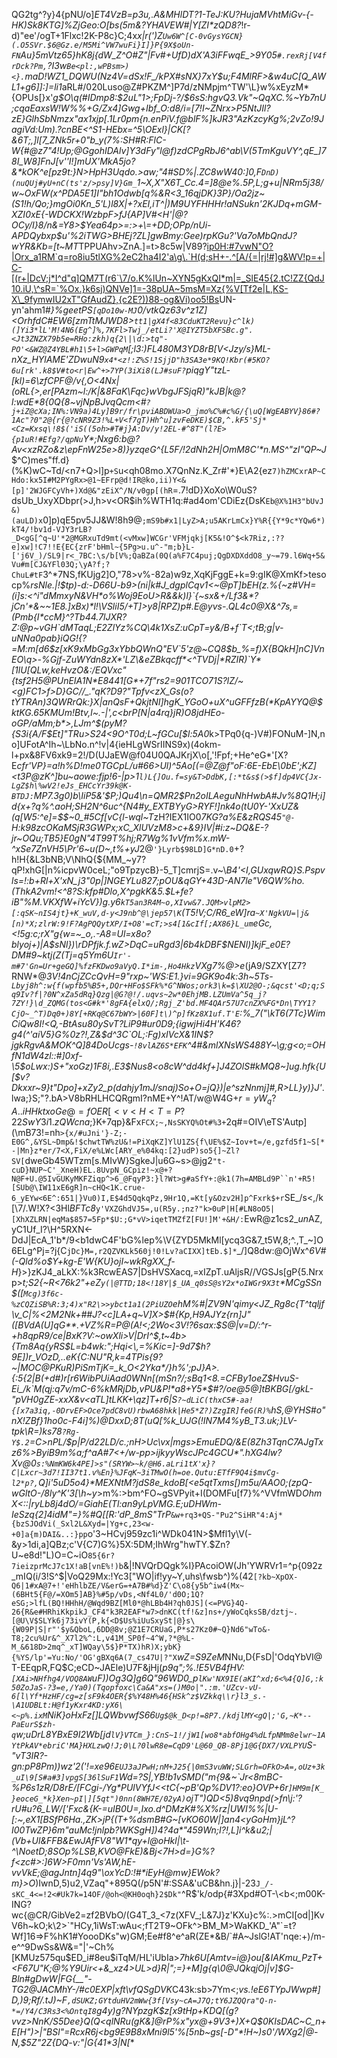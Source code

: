 QG2tg^?y}4{pNU/o]_ET4VzB=p3u,.A&MHlDT?1-TeJ:KU?HujaMVhtMiGv-{-HK)Sk8KTG]%ZjGeo:O[bs(5m&?YHAVEW#|Y[ZI*zQD8?_!r-d)"ee'/ogT+1Flxc!2K-P8c}C;4x*x|r(')Z`Uw6W^[C-0vGysYGCN}(.O5SVr.$6@Gz.e/M5Mi^VW7wuFi}I]}P{9X$oUn-FN`Au}5mVtz65}hK8j{dW_Z^O#Z"|Fv#+UfD)dX'A3iFFwqE_>9Y05`#.rexRj[V4frDck?Pm,`?I3w`Be<pl:,wPBsm>)<}.`maD!WZ1_DQWU(Nz4V=dSx!F_/kPX#sNX}7xY$u;F4MlRF>&w4uC[Q_AWL1+g6]]:]=li1*aRL#/020Luso@Z#PKZM^]P7d/zNMpjm^TW'\L}w%xEyzM*{OPUs[}x'*_g$O\q(#IDmp8:$2uL"1>;FpDj-?/$6sS:hgvQ3.Vk"~QqXC.%~Yb7nU;cqaEaxsW!W%%+G/Zx4]Gwg+Ibf_O:d8/i=_[7!I~ZNrx>P5NtJIl?zE}GlhSbNmzx"ax1xjp[.1Lr0pm{n.enPiV.f@blF%]kJR3"AzKzcyKg%;2vZo!9JagiVd:Um).?cnBE<^S1-HEbx=^5\OExl}|CK[?&6T;,]l[7_ZNk5r+0"b_y(7%:SH#R:FlC-W{#\@z7"4!Up;@GgohIDAlv]Y3dFy"l@f)zdCPgRbJ6^ab\V(5TmKguVY^,qE_]78I_W8]FnJ[v''I!\]mUX'MkA5jo?&*kOK^e[pz9t:}N>HpH3Uqdo.>aw;"4#SD%|.ZC8wW40:]0,F`DnD)(nuQUj#yU+nC(ts'z/>psy]V}Gm_`1~X,X"X6T_Cc.4=]8@e%.5P,L;g+u|NRm5j38/w~OxFW(x^PDA5E1]I"bh1Odwb[q%&R<3_16qjDK}3P}/Oa2jz~(S1!h/Qo;}mgOi0Kn_5'L)l8X|+?xEI,iT^|)M9UYFHHHr!aNSukn'2KJDq+mGM-XZI0xE{-WDCKX!WzbpF>fJ{AP]V#<H'|@?OCy/I}8/n&=Y8>$Yea64p>=:>+\=+DD;OPp/nUi-APDQybxp$u'%2iTWG>BHEj?ZL]gwBmy:Gee)rpKGu?'Va7oMbQndJ?wYR&Kb=[t~MT*TPPUAhv>ZnA.]=t>8c5w|V89?<ip0H:#7vwN"O?|Orx_a1RM`q=ro8iu5tlXG%2eC2ha4I2'a\g\.`H(d;sH+-.^[A/{=|rj!#]g&WV!p=+|C-[(r+|DcV;j*I^d"q]QM7T(r6`\7/o.K%lUn~XYN5gKxQI*m|=_SlE45{2.tC!ZZ{QdJ10.iU,\^sR=`%Ox.}k6sj)QNVe]1=-38pUA~5msM=Xz{%V[Tf2e|L,KS-X\_9fymwIU2xT"GfAudZ},{c2E?))88-og&Vi)oo5!Bs>UN-yn'ahm1#_}%geetPS`[qDo10w-MJ`0/vtkQz63v^z1Z]<OrhfdC#EW6[zmTtMJWD8>`tt1|gX4f<83CduKT2Revu}c^lk)(]Yi3*lL'M!4N6(Eg^]%,7KFl>Twj_/etLi?'X@IYZT5bXFSBc.g".<Jt3ZNZX79b5e=RHo:zkh)q{2\|\d:>tq"-PO'<&WZ@Z4YBL#h1\5+l>GWPqM`[;l3:$)FL4$80M3YD8rB[V<Jzy/s}ML-nXz_HYlAME'ZDwuN9`x4*<z!:Z%S!1SjjD"h3SA3e*9KQ!Kbr(#5KO?6u[rk'.k8$V#to<r|Ew^+>7YP(3iXi8(LJ#suF?`piqgY"t$zL$-[kl)=6\zfCPF@/v{,O<4Nx|(oRL{>,er[PAzm~l:/K|&8FaK\Fqc}wVbgJFSjqR)"kJB|k@?l:wdE*8{0Q{8~vjNpBJvqQcm<#`?j+iZ@cXa;IN%:VN9a)4Ly]B9r/fr\pviABDWUa>O_jmo%C%#c%G/{\uQ[WgEABYV}86#?1Ac"?0"2@{r{@?cNR9Z3!%L+V<f7gT)Hh^u]zvFeDKE)$CB,^.kF5'Sj*<Cz=Kxsq\!8$('iS((5oh>#T#j}A:Dv/y!2EL-#^8T"(l?E>{p1uR!#Efg?/qpNu`Y*;Nxg6:b@?Av<xzRZo&z\epFnW25e>8)}yzqeG^{L5F/!2dNh2H|OmM8C'*n.MS^"zI"QP~J_$^C)mes"ff.d}(%K)wC~Td/<n7+Q>l]p`+S`u<qh08mo.X7QnNz.K_Zr#'*}E\A2{ez`7)hZMCxrAP~CHdo:kx5I#M2PYgRx>@1~EFrp@d!IR@ko,ii)Y<&[p]'2WJGFCyVh+)Xd@&"zEiX^/N/v0gp[(hR`=.7!dD}XoXo\W0uS?dsUb_UxyXDbpr(>J,h>v<OR$ih%WTH1q:#ad4om'CDiEz{DsK`Eb@X%1H3"bUvJ&)(auLD)x`0]p)qE5pv5JJ&W!8h9@`;mS9b#x1|LyZ>A;u5AKrLmCx}Y%R{{Y*9c*YQw6*)kT4/!bv1d-VJY3rLB?_D<gG[^q~U'*2@MGRxuTd9mt(<vMxw]WCGr'VFMjqkj[K5&!O^$<k7Riz,:??e]xw]!C7!!E{EC{zrF'bHml~{5Pg>u.u^-"m;b}L-['j6V_)/SL9|r<_7BC:\s/b[V%;QaBZa(0Q(a%F7C4puj;QgDXDXddO8_y~=79.l6Wq+5&Vu#m[CJ&YFl03Q;\yA?f;?ChuL#tF`3^*7NS,fKUjg2]O,"78>v%-82a)w9z,XqKjFggE+k=9:gIK@XmKf>tesocp%*rsNle.|!$tp)-d:-D66U-b9>(ni|k#J_dgplCqv1<~@pT]bEH(z.%{~z#VH=(i]s:<^i"dMmxyN&VH*o%Woj9EoU>R&&k)l}`{~sx&+/Lf3&*?jCn'*&~~1E8.]xBx)*l!\VSliI5/+T]>y8|RPZ)p#.E@yvs-.QL4c0@X&^7s,=(Pmb{I*ccM}^?Tb44.7lJXR?Z:@p~vGH`dMTaqL;E2ZlYz%CQ\4k1XsZ:uCpT=y&/B+f`T<;tB;g|v-uNNa0pab}iQG!{?=M:m[d6$z[xK9xMbGg3xYbbQWnQ"EV`5'z@~CQ8$b_%=f)X{BQkH]nC]VnEO\q>-%Gjf-ZuWYdn8zX*'LZ\&eZBkqcff*<^TVDj|*RZIR)`Y*[1lU[QLw,keHvzO&:/EQVxc"{tsf2H5@PUnEIA1N*E8441[G*+7f"rs2=901TCO71S?lZ/~<g)FC1>f>D}GC//_."qK?D9?"Tpfv<zX_Gs(o?tYTRAn)3QWRrQk:}X|anQsF+QkjtNI]hgK_YGoO+uX^uGFFfzB(*KpAYYQ@$ktKG.65KMUm!Btv,l~.-|',c<brP[N|a4rq}jR)O8jdHEo-oGP/aMm;b*>,LJm^$(pyM?{S3i{A/F$Et]"TRu>S24<9O^T0d;L~fGCu[$l:5A0*k>TPq0{q-)V#)FONuM-]N,no]UFotA^Ih~\LbNo.n^!v|4{ieHLgWSrIINS9x)(4okm-l+px&8FV6xk9=2!/D(UJaEW@f04U0QAJKrjX\o[,'!Fpf;+He^eG*'[X?E*cfr'VP}=a!h%D!me0TGCpL/u#66>Ul)^5Ao[(=@Z@f"oF:6E-EbE\0bE';KZ]<t3P@zK\^_]bu~aowe:fjp!6-|p>1`l)L{]Ou.f=sy&T>DdbK,[:*t&s$(>$f]dp4VC{Jx-LgZ$h\%wV2!eJs_EHCcYr39k@K-BTDJ:`MP7.3g0)b\IiP5&'$P;)Qu4\n=QMR2$Pn2oILAeguNhHwbA#Jv%8Q1H;i]d{x+?q%^_.*aoH;SH2N^6uc^{N4#y_EXTBYyG>RYF!]*nk4o(tU0Y-*'XxUZ&(q[W5:^e]=$$~0_#5C*f[vC{l-wql~T*zH?IEX1IO0*7KG?a%E&zRQS45`"@-`H:$k98z$cOKaMSjR3GWPx;xC_XlUVzM8>c+&9}IV|#i:z~DQ&E-?jr~OQu;TB5}E0gN"4T99T%hj;R7Wg%1vVfm%x.mW-^xSe7ZnVH5\Pr'6~u(D~,t%+yJ*2@`'}Lyrb$98LD]G*nD.0`+?h!H{&L3bNB;V\NhQ{${MM_~y7?qP!xhG[|n%icpvW0ceL;"o9TpzycB}-5_T]cmrjS=.v~\\*B4'<I,GUxqwRQ}S.Pspvls=!:b+Rl+X'xN_j3"0p|]NGEYLu827;pOU&qGY+43D-AN7le"V6QW%ho.(ThkA2vm!<^8?S:kfp#Dlo,X^pgkK&5.$L+fe?iB"%M.VKXfW+iYcV})g.y6`kT5an3R4M~o,XIvw&7.JQM>vlpM2>[:qSK~nIS4jt}+K_wuV,d-y<J9nb^@\jep57\K`(T5!V;C/R6_eW]ra`~X'NgkVU=|j&[n)*X;zlrW:9!F?AgPQQytXP/I+O8'=cT;>s4[1&cIf[;AX86}L_um`eG*_c,<!5g:c;rX"g{w=~_o,.-A8=Ul=x8o?blyoj+)|A$sNl})\rDPfjk.f.wZ>DqC=uRgd3|6b$4kDBF%Z8:Lhnv>(/tm_lv2y=v8Gg~M4S+D(sGQJ4P_[Y7t;O@>bz_:$$NENl)]kjF_e0E?DM#9~ktj(Z(Tj=q5Ym6U`Ir'-m#7'Gn=Ur+geGQ]%fzFKDwo9aVyQ.I*im-,Ho4Hkz`VXg7%@>e_(jA9/SZXY[Z7?RNW*@_3V!4nC*jZCcQvH=9"rxp~'WS:E1.}vi=9GK9o4k:3h~5Ts-`Lbyj8h^:w{f(wpfb5%B5+,DQr+HFo$SFk%*G^NWos;ork3\k=$\XU2@O-;&qcst'<D;q;Sq9Iv?f|?0N^xZa5dRq}Qzg|@G?@!/.uqvs~2w*0EhjMB.LZUmVa^5q_j?7ZY!}\d_ZQMG(tos<G#k*'8gFA{elxQ/;Rgj_Z'bd.MF4QAr57U7cnZX%FG*Dn\TYY1?CjO~_^T)Dq0+)8Y[+RKq@C67bWY>|60F]t\)^p]fKz8X1uf.T'E`:%_7("\kT6(7Tc}WimCiQw8I!<Q,-BtAsu80ySvT?LiP9#ur0D9;{igwjHi4H'K46?g4(^'aiV5}G%0z?!,Z&$d^3C`OL;:Fg)xIVcX&1IN$?jgkRgvA&MOK^Q]84DoUcgs-`!8vlAZ6S*EFK`^4#&mlXNsWS488Y~\g;g<o;=OHfN1dW4zl::#\]0xf-\5$oLwx:)S+"xoGz)1F8i,.E3$Nus8<o8cW^dd4kf+]J4ZOlS#kMQ8~]ug.hfk{U[$v?Dkxxr~9}t"D*po]+xZy2_p(dahjy1mJ/snaj)So+O=jQ})|e^szNnmj]#,R>LL}y)}J\'_.lwa;}S;"?.bA>V8bRHLHCQRgmI?nME+Y^!AT/w@W4G$+r=yW_q?A..iHHktxoGe@=fOER[<v<H<T=P?22SwY3i1.zQWcna;%cQt6.`jYYhaHj;y@hvm<Z(*`>qxk[XeGey;:EZX>D~k]piZ/>pLHEdiDdr9wXLw;A!Ai|kFRX54e#sMR4uMnL(s-!"ieI!RVj$}K+7qp}&Fx`FCX;~,NsSKYQ%Ot#%3+`2q#=OIV\eTS'Autp](\mB73!=nh`>{x/#uJni'}-Z;-E0G^,&YSL~Dmp&!$chwtTW%zU&!=PiXqKZ]YlU1ZS{f\UE%$Z~Iov+t=/e,gzfd5f1~S[*-|Mn}z*er/7<X,FiX/e%LWc[ARY_e%04kq:[2}udP)so5{]~Zl?SV[`dweGb45WTzm[s.MIvW}SgkeJ|u6G~s>@jg2`"t-cuD}NUP~C'_XneH)EL.8UvpN_GCpiz!~x@+?N@F+U.@5IvGUKyMKFZiqp^>6_@FqyP3:}l?Wt>g#aSfY+:@k1(7h=AMBLd9P``n'+R5![SUb@\IW11xE6gR]n~cHQ<1K.crue-6_yEYw<6E^:651|}Vu0)I,E$4d5QqkqPz,9Hr1Q,=Kt[y&Ozv2H]p^Fxrk$+r`SE_/s<,/k[\7/.W!X?<3Hl*BFTc8*`y'VXZGhdVJ5=,u(R5y.;nz?"k>0uP|H[#LN8oO5|[XhXZLRN|eqMa$857=5Fp*$U:;G*vV>iqetTMZfZ[FU!]M'+&H/:`EwR@z1cs$2\_un$AZ,yC1Uf_I?\H^5RXN<-DdJ|EcA_1'b*/9<b1dwC4F'bG%lep%\\V{ZYD5MkMl[ycq3G&7_t5W,8;^.,T_~]O6EL<ag>g^Pj=?j{C`jDc}M=,r2QZVKLk560j!0!Lv?aCIXX]tEb.$]*`_/\]Q8dw:@OjWx^*6V#(-Qld%o$Y+kg-E'W{KU}ojI~wkRgXX_f-H*}>}zKJ4_aLkX:%k3RcwEAS7|DsHVSXacq,=xIZpT.uAljsR//VGSJs[gP{5.Nrxp>_t;S2{~R<76k2"+eZ`y(|@TTD;18<!18Y|$_UA_q0sS@sY2x*oIWGr9X3t`*MCgSSn$([`Mcg)3f6c-%zCQZiSB%R:3;4)x"R2\>>ybct1a1(2PiUZO`ehM%#|ZV9N'qimy<JZ_Rg8c{T^tqljf\v_C|%<2M2Nk+##J?<c]LA+q~V]X>$#{Kp,H9AJYz{rn]J"([BVdA(U]qG**.+VZ%R=P@(A!<;*2Wo<3V!?6sax:$S@|v=D/:^r-+h8qpR9/ce|BxK?V:~owXli>V|DrI^$,t~4b>{Tm8Aq{yRS$L=b4wk:";Hqi<\,=%Kic=]-9d7$h?9E])r_VOzD,..eK{C*:NU"R,k=4TPis{9?~|MOC@PKuR)PiSmTjK=_k_O<2Yka*/}h%';pJ}A>.{:5{2|B(+d#)r[r6WibPUiAad0WNn[(mSn?/;sBq1<8.=CFBy1oeZ$HvuS-Ei_/k`M(qj:q7v/mC-6%kMRjDb,vPU&P!*a8+Y5*$#?/oe@5@]tBKBG[/gkL-"pVH0gZE-xxX&v<aTL]tLKK+\qz]T+r6|S`?~dLiC(thxC5#-aa!{[x7a3iq,-0DrvEF>Oce7pdC8vU)rbwA68hkk|He5*Z?)ZzgIR]feG(R)%`hS,@YHS#o"nX!ZBf}1ho0c-F4i]%)@DxxD;8T(uQ[%k_UJG(!IN7M4%yB_T3.uk;}LV-tpk\R=)ks78`?Rg-Y$.2`=C>nPL/$p|P/d22LD/c.;nH>Uc\vx|mgs>EmuEDQ/&E(8Zh3TqnC7AJgTxz6%>ByiB9m%a;f^aA#7<+/w-pp>ijkyyWscJPc4GCU*".hXG4lw?Xv@0`s:%NmKW6k4PE]>s"(SRYW>~k/@H6.aLri1tX'x}?C|Lxcr~3d7!II37t1.v%En}%JFqK~3iTMwO(h=oe.Qutu:ETfF9Q4i$mvCg-l2*p?,`Q]i'5uD5o4}*MEXNtM?jdS8e_kdoB[<e5qtTxms[)m5u/AAO0;(zpQ-wGltO-/8ly^K'3[\h~y_>m%:>bm^FO~gSVPyit+I(DOMFu[f7}%^VVfmWD*OhmX<::$|ryLb8j4d$O/=GiahE(Tl:an9yLpVMG.E;uDHWm-IeSzq{2]4idM"=}%#Q[[R:'dP_8mS"TrP*`&w+rq3+QS-"Pu2^SiHR"4:Aj*{bzSJOdVi(_Sxl2L&Xyd=|Yg+c,23<w-+0]a{m)DAI&..:}pp`o'3~HCvj959zc1i^WDk041N>$Mfl1y\V(-&y>1di,a]QBz;c'V{C7)G%}5X:5DM;IhWrg"hwTY.$Zn?U~e8d!"L)O=C~iO`85{6r?7ieizprMcJ7c1X!aB[vnE%!)b`&|!NVQrDQgk%I}PAcoiOW(Jh'YWRVr1=^p\{092z_mIQ(i/3!S^$|VoQ29Mx:!Yc3["WO|if!yy~Y,uhs\fwsb^)\%(42`[?kb~XpOX-Q6|1#xA@7+!'eHhlbZE/V&erG=+A7B#%d}Z'C\o8{y5b^iw4(Mx~(6BHt5{F@/=XOm5]AB}%#5p/vDs,<Nf4L0/'d0O;1Q?eSG;>lfL(BQ!HHhH/@Wqd9BZ[Ml0*@hLBb4H?qh0JS](<=PVG}4Q-26{R&e#HRhiKkpikJ_CF4"k3R2EAF*w7>dnKC(tf!&z]ns+/yWoCqksSB/dztj~.[@U\V$SLYk6j73ivY(P,k{<D$Us%iUuSxySt|@}s\{W09P|S|r"'$y&QboL,6DD@8v;@Z1E7CRUaG,P*s27Kz0#~Q}Nd6"wTo&-T8;2cu%Ur&^_X7l2%^:L,v41M_SP0f~4^W,?*@%L-M_&618D>2mq^_xT]WQay\5$}P*TX)hR)X;ybK}{%YS/lp'=Yu:No/'OG'gBXq6A(7_cs47U|?"X`*wZ=S9ZeM*NNu,D{FsD|'OdqYbVI@T-EEqpR,FQ$C;eCD~JAEle)U7F&jHj(_p9q";%.!E5VB4fHV:`[XAi>NHfhg4/VOQ8AW`uF))Og3Q]g6Q"96WD0_p`lKw'NX9IE(aKI^xd;6<%4{Q]G,:k50ZoJaS-?3=e,/Ya0)(Tqopfoxc\Ca&A"xs=()M0o|".:m.'UZcv-vU-6[l\Yf*HzHF/cg=z[sF9k4OER{$%Y48H%46{HSk^z$VZkkq\\r}l3_s.-\A1UDBLt:H@f1yKxr4KD:yX6\<~p%.ixM`NiK}oHxFz[]LQWbvwfS66`Ug$@k_D<p!=8P7./kdjlMY<gQ|;'G,~K*--PaEurS$zh-q`w;uDrL8YBxE9I2Wb[jd`lV}VTCm_}:CnS~1!/jW1[wo8*abfOHg4%dLfpNMm8elwr~1AYtPkAV*ebriC'MA}HXLzwQ!J;0\L?0lwR8e=CqD9'L@60_QB-8Pj1@G{DX7/VXLPYU`S-"vT3IR?-gn:_pP8Pm))wz'*2('!=xe96`EUJ3aJPwH;nM+J25{|0mS3vuWW;SLGrh=OFkO>A=,oUz+3k_uI\9[S#a#3]vpgS[36lSuF1`Wd=?S|,YB!b1vSM*D("m{9&~\`Jr<8mBC-%P6s1zR/D8rE\/[FCgi-/Yg*PUlVYfJ<<tC{~pB'Qp%DV1?:eo}OVP+6r`]HM9m[K_}eoceG_*k}Xen~pI|][5qt")0nn(8WH7E/02yA)`ojT")QD<5)8vq9npd(>fn\j:'?rU#u?6_LW/['Fxc&{K-=uIB0U=,Ixo.d^DMzK#%X%*rz|UWI%%|U-[:~,eX1\[B*_SfP6Ha.,ZK>jP{(T+%dsmB#G~[vKO60W|]an4<yGoHm}jL^?I00TwZP}6m"auMc!jnlpb?WKSgH])4?4a*"459Wn;I?!,L]i^k&u2;|(Vb+Ul&FFB&EwJAfFV8"W1*qy+l@oHkl|\t-^\NoetD;8SOp%LSB,KVO@FkE)_&Bj<7H>d=}G%?f<zc#>:_]6W\>F0mn'Vs'AW,hE-vvVkE;@agJntn]4q9"\oxYcD:!#*iEyH@mw}EWok?m}>O_)IwnD,5)u2,VZaq"+895Q(/p5N'#:SSA&'uCB&hn.j}|-23`J_/-sKC_4<=!2<#Uk7k=14OF/@oh<@KH0oqh}2$Dk"`^R$'k/odp{#3Xpd#OT-\<b<;m00K-ING?wc{@CR/GibVe2=zf2BVbO/(G4T_3_<7z(XFV_;L&7J}z'KXu}c%:.>mCI[od|]KvV6h~kO;k\2>`"HCy,1iWsT:wAu<;fT2T9~OFk^>BM_M>WaKKD_'A"`=t?Wf]16=>F%hK1#YoooDKs"w)GM;Ee#f8^e^aR(ZE*&B/`#A~JslG!AT'nqe:+)/m-e^^9DwSs&W&="|'~Ch%[KMUz575qu$ED_i#8eu$iTqM/HL'iUbIa>*7hk6U[Amtv=i\@}ou[&IAKmu_PzT+<F67U"K;@%Y9Uir<+&_xz4>UL>d}R|";=}+M]g{q\0@JQkqjOj|v]$G-Bln#gDwW|FG{__"-TG2@JACMhY-/#c0EXP|xft\vfQSgDVK*C43k:sb>7Ym<;_vs.!eE6TYpJWwp#]D,)9;Rf/.tJ)~F`,dSUKZ;GYtduHV2mWw{3f[Vsy~cA=J7Q;tY6JZQQra"Q-n-*=/Y4/C3Rs3<%OntqI8`g4y)g?NYpzgK$z[x9tHp+KDQ[(g?vvz>NnK/S5Dee}Q(Q<qlNRu(gK&]@rP%x"yx@+9V3+)X+Q$0KIsDAC~C_n+E[H")>|"BSl"=RcxR6j<bg9E9B8xMni9l5'%[5nb~gs[-D"*!H~)s0'/WXg2|@-N,$5Z"2Z{DQ-v:"|G{41*3|N[_*